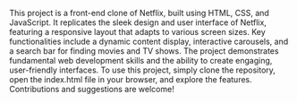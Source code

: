 This project is a front-end clone of Netflix, built using HTML, CSS, and JavaScript. It replicates the sleek design and user interface of Netflix, featuring a responsive layout that adapts to various screen sizes. Key functionalities include a dynamic content display, interactive carousels, and a search bar for finding movies and TV shows. The project demonstrates fundamental web development skills and the ability to create engaging, user-friendly interfaces. To use this project, simply clone the repository, open the index.html file in your browser, and explore the features. Contributions and suggestions are welcome!

